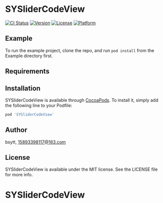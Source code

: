# SYSliderCodeView

[![CI Status](https://img.shields.io/travis/bsytt/SYSliderCodeView.svg?style=flat)](https://travis-ci.org/bsytt/SYSliderCodeView)
[![Version](https://img.shields.io/cocoapods/v/SYSliderCodeView.svg?style=flat)](https://cocoapods.org/pods/SYSliderCodeView)
[![License](https://img.shields.io/cocoapods/l/SYSliderCodeView.svg?style=flat)](https://cocoapods.org/pods/SYSliderCodeView)
[![Platform](https://img.shields.io/cocoapods/p/SYSliderCodeView.svg?style=flat)](https://cocoapods.org/pods/SYSliderCodeView)

## Example

To run the example project, clone the repo, and run `pod install` from the Example directory first.

## Requirements

## Installation

SYSliderCodeView is available through [CocoaPods](https://cocoapods.org). To install
it, simply add the following line to your Podfile:

```ruby
pod 'SYSliderCodeView'
```

## Author

bsytt, 15893398117@163.com

## License

SYSliderCodeView is available under the MIT license. See the LICENSE file for more info.
# SYSliderCodeView
